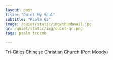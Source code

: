 ```yaml
---
layout: post
title: "Quiet My Soul"
subtitle: "Psalm 62"
image: /quiet/static/img/thumbnail.jpg
qr: /quiet/static/img/quiet-qr.png
tags: psalm tcccmb

---
```

Tri-Cities Chinese Christian Church (Port Moody)
